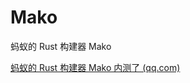 # Mako

蚂蚁的 Rust 构建器 Mako

[蚂蚁的 Rust 构建器 Mako 内测了 (qq.com)](https://mp.weixin.qq.com/s/tWEwLGvAL4FNxemtNC5HVQ)